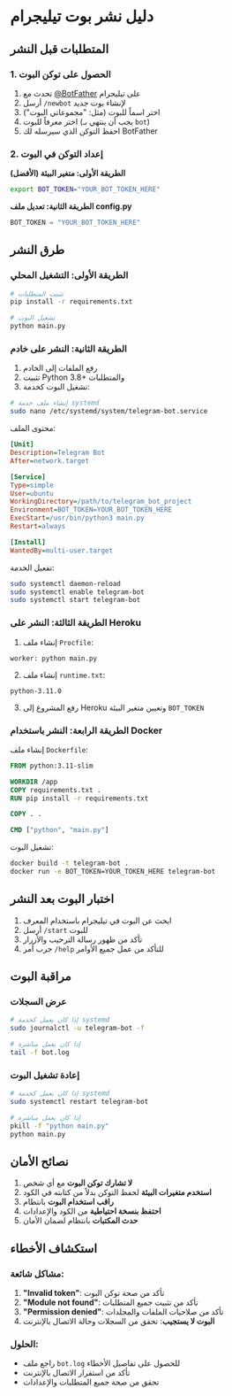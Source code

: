 # دليل نشر بوت تيليجرام

## المتطلبات قبل النشر

### 1. الحصول على توكن البوت
1. تحدث مع [@BotFather](https://t.me/BotFather) على تيليجرام
2. أرسل `/newbot` لإنشاء بوت جديد
3. اختر اسماً للبوت (مثل: "مجموعاتي البوت")
4. اختر معرفاً للبوت (يجب أن ينتهي بـ `bot`)
5. احفظ التوكن الذي سيرسله لك BotFather

### 2. إعداد التوكن في البوت
**الطريقة الأولى: متغير البيئة (الأفضل)**
```bash
export BOT_TOKEN="YOUR_BOT_TOKEN_HERE"
```

**الطريقة الثانية: تعديل ملف config.py**
```python
BOT_TOKEN = "YOUR_BOT_TOKEN_HERE"
```

## طرق النشر

### الطريقة الأولى: التشغيل المحلي
```bash
# تثبيت المتطلبات
pip install -r requirements.txt

# تشغيل البوت
python main.py
```

### الطريقة الثانية: النشر على خادم
1. رفع الملفات إلى الخادم
2. تثبيت Python 3.8+ والمتطلبات
3. تشغيل البوت كخدمة:

```bash
# إنشاء ملف خدمة systemd
sudo nano /etc/systemd/system/telegram-bot.service
```

محتوى الملف:
```ini
[Unit]
Description=Telegram Bot
After=network.target

[Service]
Type=simple
User=ubuntu
WorkingDirectory=/path/to/telegram_bot_project
Environment=BOT_TOKEN=YOUR_BOT_TOKEN_HERE
ExecStart=/usr/bin/python3 main.py
Restart=always

[Install]
WantedBy=multi-user.target
```

تفعيل الخدمة:
```bash
sudo systemctl daemon-reload
sudo systemctl enable telegram-bot
sudo systemctl start telegram-bot
```

### الطريقة الثالثة: النشر على Heroku
1. إنشاء ملف `Procfile`:
```
worker: python main.py
```

2. إنشاء ملف `runtime.txt`:
```
python-3.11.0
```

3. رفع المشروع إلى Heroku وتعيين متغير البيئة `BOT_TOKEN`

### الطريقة الرابعة: النشر باستخدام Docker
إنشاء ملف `Dockerfile`:
```dockerfile
FROM python:3.11-slim

WORKDIR /app
COPY requirements.txt .
RUN pip install -r requirements.txt

COPY . .

CMD ["python", "main.py"]
```

تشغيل البوت:
```bash
docker build -t telegram-bot .
docker run -e BOT_TOKEN=YOUR_TOKEN_HERE telegram-bot
```

## اختبار البوت بعد النشر

1. ابحث عن البوت في تيليجرام باستخدام المعرف
2. أرسل `/start` للبوت
3. تأكد من ظهور رسالة الترحيب والأزرار
4. جرب أمر `/help` للتأكد من عمل جميع الأوامر

## مراقبة البوت

### عرض السجلات
```bash
# إذا كان يعمل كخدمة systemd
sudo journalctl -u telegram-bot -f

# إذا كان يعمل مباشرة
tail -f bot.log
```

### إعادة تشغيل البوت
```bash
# إذا كان يعمل كخدمة systemd
sudo systemctl restart telegram-bot

# إذا كان يعمل مباشرة
pkill -f "python main.py"
python main.py
```

## نصائح الأمان

1. **لا تشارك توكن البوت** مع أي شخص
2. **استخدم متغيرات البيئة** لحفظ التوكن بدلاً من كتابته في الكود
3. **راقب استخدام البوت** بانتظام
4. **احتفظ بنسخة احتياطية** من الكود والإعدادات
5. **حدث المكتبات** بانتظام لضمان الأمان

## استكشاف الأخطاء

### مشاكل شائعة:
1. **"Invalid token"**: تأكد من صحة توكن البوت
2. **"Module not found"**: تأكد من تثبيت جميع المتطلبات
3. **"Permission denied"**: تأكد من صلاحيات الملفات والمجلدات
4. **البوت لا يستجيب**: تحقق من السجلات وحالة الاتصال بالإنترنت

### الحلول:
- راجع ملف `bot.log` للحصول على تفاصيل الأخطاء
- تأكد من استقرار الاتصال بالإنترنت
- تحقق من صحة جميع المتطلبات والإعدادات

